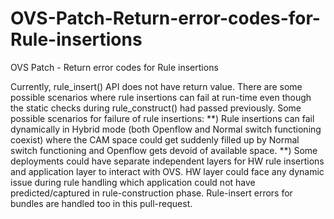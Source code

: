 # OVS-Patch-Return-error-codes-for-Rule-insertions
OVS Patch - Return error codes for Rule insertions

Currently, rule_insert() API does not have return value. There are some possible
scenarios where rule insertions can fail at run-time even though the static
checks during rule_construct() had passed previously.
Some possible scenarios for failure of rule insertions:
**) Rule insertions can fail dynamically in Hybrid mode (both Openflow and
Normal switch functioning coexist) where the CAM space could get suddenly
filled up by Normal switch functioning and Openflow gets devoid of
available space.
**) Some deployments could have separate independent layers for HW rule
insertions and application layer to interact with OVS. HW layer
could face any dynamic issue during rule handling which application could
not have predicted/captured in rule-construction phase.
Rule-insert errors for bundles are handled too in this pull-request.
